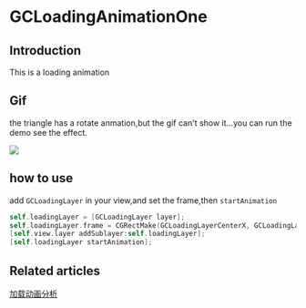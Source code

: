 # **GCLoadingAnimationOne**

## Introduction

This is a loading animation

## Gif

the triangle has a rotate anmation,but the gif can't show it…you can run the demo see the effect.

![](https://github.com/Yuzeyang/GCLoadingAnimation/blob/master/GCLoadingAnimationOne/GCLoadingAnimationOne.gif)

## how to use

add `GCLoadingLayer` in your view,and set the frame,then `startAnimation`

```objective-c
self.loadingLayer = [GCLoadingLayer layer];
self.loadingLayer.frame = CGRectMake(GCLoadingLayerCenterX, GCLoadingLayerCenterY, 100, 100);
[self.view.layer addSublayer:self.loadingLayer];
[self.loadingLayer startAnimation];
```

## Related articles

[加载动画分析](http://zeeyang.com/2016/07/27/loadingAnimation-0727/)